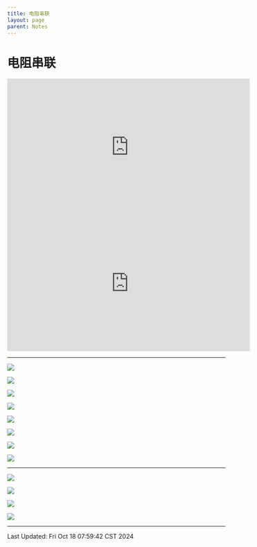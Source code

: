 ```yaml
---
title: 电阻串联
layout: page
parent: Notes
---
```


# 电阻串联

<iframe width="560" height="315" src="https://www.youtube-nocookie.com/embed/ne0FzAIkeb4?si=ItUmYpyNbCo72LJb" title="YouTube video player" frameborder="0" allow="accelerometer; autoplay; clipboard-write; encrypted-media; gyroscope; picture-in-picture; web-share" referrerpolicy="strict-origin-when-cross-origin" allowfullscreen></iframe>

<iframe width="560" height="315" src="https://www.youtube.com/embed/FVzTZmqmUpI?si=hMsU-TLDLSjlMmN6" title="YouTube video player" frameborder="0" allow="accelerometer; autoplay; clipboard-write; encrypted-media; gyroscope; picture-in-picture; web-share" referrerpolicy="strict-origin-when-cross-origin" allowfullscreen></iframe>

---

![](attachments/電路學9：電阻串聯1%20(ZC009)%20-%20YouTube_3'4.220''.jpg)

![](attachments/電路學9：電阻串聯1%20(ZC009)%20-%20YouTube_4'23.337''.jpg)

![](attachments/電路學9：電阻串聯1%20(ZC009)%20-%20YouTube_6'17.535''.jpg)

![](attachments/電路學9：電阻串聯1%20(ZC009)%20-%20YouTube_8'15.889''.jpg)

![](attachments/電路學9：電阻串聯1%20(ZC009)%20-%20YouTube_9'27.867''.jpg)

![](attachments/電路學9：電阻串聯1%20(ZC009)%20-%20YouTube_10'6.071''.jpg)

![](attachments/電路學9：電阻串聯1%20(ZC009)%20-%20YouTube_11'30.088''.jpg)

![](attachments/電路學9：電阻串聯1%20(ZC009)%20-%20YouTube_12'27.657''.jpg)

---

![](attachments/電路學10：電阻串聯2%20(ZC010)%20-%20YouTube_4'50.591''.jpg)

![](attachments/電路學10：電阻串聯2%20(ZC010)%20-%20YouTube_5'13.696''.jpg)

![](attachments/電路學10：電阻串聯2%20(ZC010)%20-%20YouTube_9'56.075''.jpg)

![](attachments/電路學10：電阻串聯2%20(ZC010)%20-%20YouTube_11'21.763''.jpg)

---

Last Updated: Fri Oct 18 07:59:42 CST 2024


